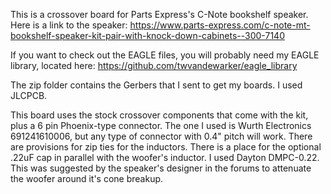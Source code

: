 This is a crossover board for Parts Express's C-Note bookshelf speaker. Here is a link to the speaker: https://www.parts-express.com/c-note-mt-bookshelf-speaker-kit-pair-with-knock-down-cabinets--300-7140

If you want to check out the EAGLE files, you will probably need my EAGLE library, located here: https://github.com/twvandewarker/eagle_library

The zip folder contains the Gerbers that I sent to get my boards. I used JLCPCB.

This board uses the stock crossover components that come with the kit, plus a 6 pin Phoenix-type connector. The one I used is Wurth Electronics 691241610006, but any type of connector with 0.4" pitch will work. There are provisions for zip ties for the inductors. There is a place for the optional .22uF cap in parallel with the woofer's inductor. I used Dayton DMPC-0.22. This was suggested by the speaker's designer in the forums to attenuate the woofer around it's cone breakup.
